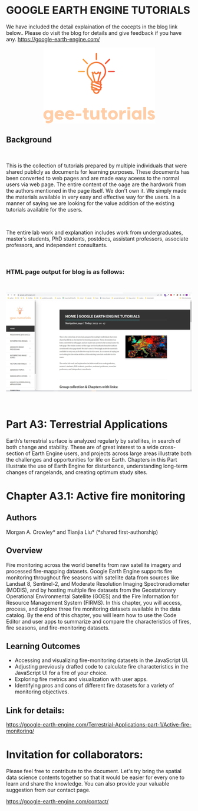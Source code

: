 # GOOGLE EARTH ENGINE TUTORIALS

We have included the detail explaination of the cocepts in the blog link below.. Please do visit the blog for details and give feedback if you have any.
https://google-earth-engine.com/

<p align="center">
    <img src = '../../../logo.png' class="center">
</p>


## Background
<br>

This is the collection of tutorials prepared by multiple individuals that were shared publicly as documents for learning purposes. These documents has been converted to web pages and are made easy aceess to the normal users via web page. The entire content of the oage are the hardwork from the authors mentioned in the page itself. We don't own it. We simply made the materials available in very easy and effective way for the users. In a manner of saying we are looking for the value addition of the existing tutorials available for the users.

<br>

The entire lab work and explanation includes work from undergraduates, master’s students, PhD students, postdocs, assistant professors, associate professors, and independent consultants.

<br>

### HTML page output for blog is as follows:
<br>
<p align="center">
    <img src = '../../../gee-tutorials.jpg' class="center">
</p>
<br>

# Part A3: Terrestrial Applications

Earth’s terrestrial surface is analyzed regularly by satellites, in search of both change and stability. These are of great interest to a wide cross-section of Earth Engine users, and projects across large areas illustrate both the challenges and opportunities for life on Earth. Chapters in this Part illustrate the use of Earth Engine for disturbance, understanding long-term changes of rangelands, and creating optimum study sites.


# Chapter A3.1: Active fire monitoring

## Authors
Morgan A. Crowley* and Tianjia Liu* (*shared first-authorship)



## Overview
Fire monitoring across the world benefits from raw satellite imagery and processed fire-mapping datasets. Google Earth Engine supports fire monitoring throughout fire seasons with satellite data from sources like Landsat 8, Sentinel-2, and Moderate Resolution Imaging Spectroradiometer (MODIS), and by hosting multiple fire datasets from the Geostationary Operational Environmental Satellite (GOES) and the Fire Information for Resource Management System (FIRMS). In this chapter, you will access, process, and explore three fire monitoring datasets available in the data catalog. By the end of this chapter, you will learn how to use the Code Editor and user apps to summarize and compare the characteristics of fires, fire seasons, and fire-monitoring datasets.


## Learning Outcomes
 - Accessing and visualizing fire-monitoring datasets in the JavaScript UI.
 - Adjusting previously drafted code to calculate fire characteristics in the JavaScript UI for a fire of your choice.
 - Exploring fire metrics and visualization with user apps.
 - Identifying pros and cons of different fire datasets for a variety of monitoring objectives.

## Link for details:
https://google-earth-engine.com/Terrestrial-Applications-part-1/Active-fire-monitoring/

# Invitation for collaborators:
Please feel free to contribute to the document. Let's try bring the spatial data science contents together so that it would be easier for every one to learn and share the knowledge. You can also provide your valuable suggestion from our contact page.

https://google-earth-engine.com/contact/
